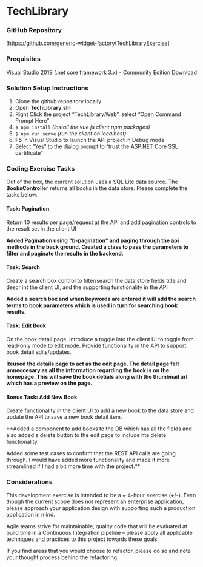 # TechLibrary


### GitHub Repository 
[https://github.com/generic-widget-factory/TechLibraryExercise] 

### Prequisites
Visual Studio 2019 (.net core framework 3.x) - [Community Edition Download](https://visualstudio.microsoft.com/downloads/) 


### Solution Setup Instructions 
1. Clone the github repository locally 
2. Open **TechLibrary.sln**
3. Right Click the project “TechLibrary.Web”, select “Open Command Prompt Here” 
4. `$ npm install`   *(install the vue js client npm packages)* 
5. `$ npm run serve` *(run the client on localhost)*
6. **F5** in Visual Studio to launch the API project in Debug mode 
7. Select “Yes” to the dialog prompt to “trust the ASP.NET Core SSL certificate” 


### Coding Exercise Tasks 
Out of the box, the current solution uses a SQL Lite data source. The **BooksController** returns all books in the data store. Please complete the tasks below. 

#### Task: Pagination 
Return 10 results per page/request at the API and add pagination controls to the result set in the client UI 

**Added Pagination using "b-pagination" and paging through the api methods in the back ground. Created a class to pass the parameters to filter and paginate the results in the backend.**

#### Task: Search  
Create a search box control to filter/search the data store fields title and descr int the client UI, and the supporting functionality in the API 

**Added a search box and when keywords are entered it will add the search terms to book parameters which is used in turn for searching book results.**

#### Task: Edit Book 
On the book detail page, introduce a toggle into the client UI to toggle from read-only mode to edit mode.  Provide functionality in the API to support book detail edits/updates. 

**Reused the details page to act as the edit page. The detail page felt unneccesary as all the information regarding the book is on the homepage. This will save the book detials along with the thumbnail url which has a preview on the page.**

#### Bonus Task: Add New Book 
Create functionality in the client UI to add a new book to the data store and update the API to save a new book detail item. 

**Added a component to add books to the DB which has all the fields and also added a delete button to the edit page to include hte delete functionality.

Added some test cases to confirm that the REST API calls are going through. I would have added more functionality and made it more streamlined if I had a bit more time with the project.**

### Considerations
This development exercise is intended to be a ~ 4-hour exercise (+/-).  Even though the current scope does not represent an enterprise application, please approach your application design with supporting such a production application in mind. 


Agile teams strive for maintainable, quality code that will be evaluated at build time in a Continuous Integration pipeline – please apply all applicable techniques and practices to this project towards these goals. 

If you find areas that you would choose to refactor, please do so and note your thought process behind the refactoring.
